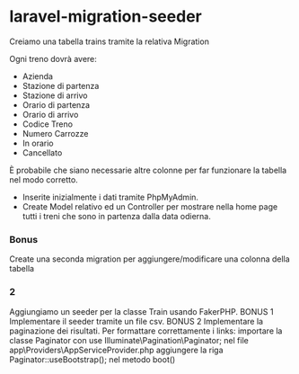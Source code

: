 # laravel-migration-seeder
Creiamo una tabella trains tramite la relativa Migration

Ogni treno dovrà avere:

- Azienda
- Stazione di partenza
- Stazione di arrivo
- Orario di partenza
- Orario di arrivo
- Codice Treno
- Numero Carrozze
- In orario
- Cancellato

È probabile che siano necessarie altre colonne per far funzionare la tabella nel modo corretto.

- Inserite inizialmente i dati tramite PhpMyAdmin.
- Create Model relativo ed un Controller per mostrare nella home page tutti i treni che sono in partenza dalla data odierna.

### Bonus
Create una seconda migration per aggiungere/modificare una colonna della tabella

### 2
Aggiungiamo un seeder per la classe Train usando FakerPHP.
BONUS 1
Implementare il seeder tramite un file csv.
BONUS 2
Implementare la paginazione dei risultati.
Per formattare correttamente i links:
importare la classe Paginator con use Illuminate\Pagination\Paginator; nel file app\Providers\AppServiceProvider.php
aggiungere la riga Paginator::useBootstrap(); nel metodo boot()
